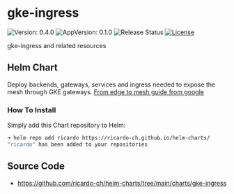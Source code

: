 # gke-ingress

![Version: 0.4.0](https://img.shields.io/badge/Version-0.4.0-informational?style=flat-square) ![AppVersion: 0.1.0](https://img.shields.io/badge/AppVersion-0.1.0-informational?style=flat-square) ![Release Status](https://github.com/ricardo-ch/helm-charts/workflows/Release%20Charts/badge.svg) [![License](https://img.shields.io/github/license/ricardo-ch/helm-charts)](https://github.com/ricardo-ch/helm-charts/blob/main/LICENSE)

gke-ingress and related resources

## Helm Chart

Deploy backends, gateways, services and ingress needed to expose the mesh through GKE gateways. [From edge to mesh guide from google](https://cloud.google.com/architecture/exposing-service-mesh-apps-through-gke-ingress)

### How To Install

Simply add this Chart repository to Helm:

```sh
➜ helm repo add ricardo https://ricardo-ch.github.io/helm-charts/
"ricardo" has been added to your repositories
```

## Source Code

* <https://github.com/ricardo-ch/helm-charts/tree/main/charts/gke-ingress>
